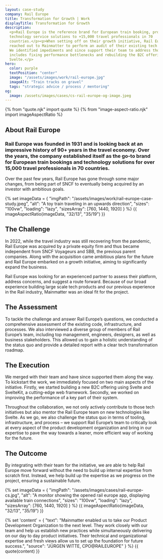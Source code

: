 ```yaml
---
layout: case-study
company: Rail Europe
title: Transformation for Growth | Work
displayTitle: Transformation for Growth
description:
  <p>Rail Europe is the reference brand for European train booking, providing
  technology service solutions to +15,000 travel professionals in 70
  countries.</p><p>When setting off on their growth initiative, Rail Europe
  reached out to Mainmatter to perform an audit of their existing tech platform.
  We identified impediments and since support their team to address those which
  includes fixing performance bottlenecks and rebuilding the B2C offering in
  Svelte.</p>
hero:
  color: purple
  textPosition: "center"
  image: "/assets/images/work/rail-europe.jpg"
  imageAlt: "Train tracks on gravel"
  tags: "strategic advice / process / mentoring"
og:
  image: /assets/images/cases/cs-rail-europe-og-image.jpeg
---
```


{% from "quote.njk" import quote %}
{% from "image-aspect-ratio.njk" import imageAspectRatio %}

<div class="case-study__section">
  <h2 class="case-study__heading h5">About Rail Europe</h2>
  <div class="case-study__text">
    <h3 class="h4">Rail Europe was founded in 1931 and is looking back at an impressive history of 90+ years in the travel economy. Over the years, the company established itself as the go-to brand for European train bookings and technology solutions for over 15,000 travel professionals in 70 countries.</h3>
    <p>Over the past few years, Rail Europe has gone through some major changes, from being part of SNCF to eventually being acquired by an investor with ambitious goals.</p>
  </div>
</div>

<section class="case-study__section">
  {% set imageData = {
    "imgPath": "/assets/images/work/rail-europe-case-study.jpeg",
    "alt": "A toy train traveling in an upwards direction",
    "sizes": "100vw",
    "loading": "lazy",
    "sizesArray": [760, 1440, 1920]
  } %}
  {{ imageAspectRatio(imageData, "32/13", "35/19") }}
</section>

<div class="case-study__section">
  <h2 class="case-study__heading h5">The Challenge</h2>
  <div class="case-study__text">
    <p>In 2022, while the travel industry was still recovering from the pandemic, Rail Europe was acquired by a private equity firm and thus became independent from SNCF Voyageurs and SBB, the previous parent companies. Along with the acquisition came ambitious plans for the future and Rail Europe embarked on a growth initiative, aiming to significantly expand the business.</p>
    <p>Rail Europe was looking for an experienced partner to assess their platform, address concerns, and suggest a route forward. Because of our broad experience building large scale tech products and our previous experience in the Rail industry, Mainmatter was an ideal fit for the project.</p>
  </div>
</div>

<div class="case-study__section">
  <h2 class="case-study__heading h5">The Assessment</h2>
  <div class="case-study__text">
    <p>To tackle the challenge and answer Rail Europe’s questions, we conducted a comprehensive assessment of the existing code, infrastructure, and processes. We also interviewed a diverse group of members of Rail Europe’s team, including top management, engineers, designers, as well as business stakeholders. This allowed us to gain a holistic understanding of the status quo and provide a detailed report with a clear tech transformation roadmap.</p>
  </div>
</div>

<div class="case-study__section">
  <h2 class="case-study__heading h5">The Execution</h2>
  <div class="case-study__text">
    <p>We merged with their team and have since supported them along the way. To kickstart the work, we immediately focused on two main aspects of the initiative. Firstly, we started building a new B2C offering using Svelte and SvelteKit, a cutting-edge web framework. Secondly, we worked on improving the performance of a key part of their system.</p>
    <p>Throughout the collaboration, we not only actively contribute to those tech initiatives but also mentor the Rail Europe team on new technologies like Svelte. As we go, we also challenge the status quo in terms of tooling, infrastructure, and process – we support Rail Europe’s team to critically look at every aspect of the product development organization and bring in our expertise to pave the way towards a leaner, more efficient way of working for the future.</p>
  </div>
</div>

<div class="case-study__section">
  <h2 class="case-study__heading h5">The Outcome</h2>
  <div class="case-study__text">
    <p>By integrating with their team for the initiative, we are able to help Rail Europe move forward without the need to build up internal expertise from scratch first. Instead, we help build up the expertise as we progress on the project, ensuring a sustainable future.</p>
  </div>
</div>

<section class="case-study__section">
  {% set imageData = {
    "imgPath": "/assets/images/cases/rail-europe-cs.jpg",
    "alt": "A monitor showing the opened rail europe app, displaying available train connections",
    "sizes": "100vw",
    "loading": "lazy",
    "sizesArray": [760, 1440, 1920]
  } %}
  {{ imageAspectRatio(imageData, "32/13", "35/19") }}
</section>

{% set 'content' = {
  "text": "Mainmatter enabled us to take our Product Development Organization to the next level. They work closely with our team and help us establish new practices while simultaneously delivering on our day to day product initiatives. Their technical and organizational expertise and fresh views allow us to set up the foundation for future success.",
  "source": "JÜRGEN WITTE, CPO@RAILEUROPE"
} %} {{ quote(content) }}
